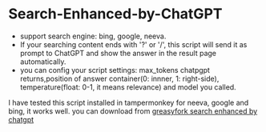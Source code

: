 # Search-Enhanced-by-ChatGPT

- support search engine: bing, google, neeva. 
- If your searching content ends with '?' or '/', this script will send it as prompt to ChatGPT and show the answer in the result page automatically.
- you can config your script settings: max_tokens chatpgpt returns,position of answer container(0: innner, 1: right-side), temperature(float: 0-1, it means relevance) and model you called.

I have tested this script installed in tampermonkey for neeva, google and bing, it works well. you can download from [greasyfork search enhanced by chatgpt](https://greasyfork.org/zh-CN/scripts/460673-search-enhanced-by-chatgpt)




